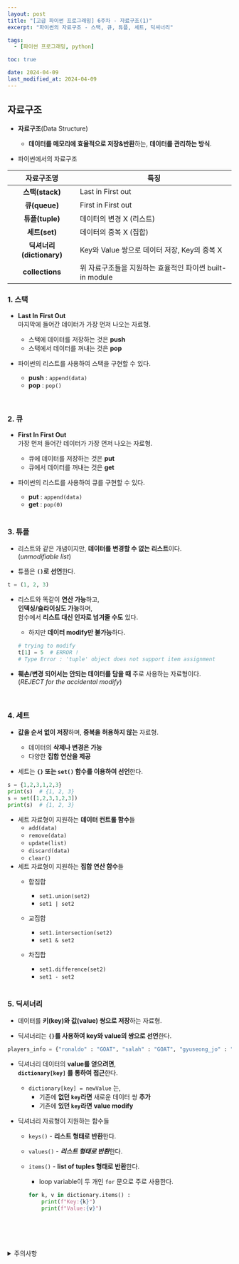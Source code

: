 ```yaml
---
layout: post
title: "[고급 파이썬 프로그래밍] 6주차 - 자료구조(1)"
excerpt: "파이썬의 자료구조 - 스택, 큐, 튜플, 세트, 딕셔너리"

tags:
  - [파이썬 프로그래밍, python]

toc: true

date: 2024-04-09
last_modified_at: 2024-04-09
---
```

## 자료구조
- **자료구조**(Data Structure)
  - **데이터를 메모리에 효율적으로 저장&반환**하는, **데이터를 관리하는 방식**.  

- 파이썬에서의 자료구조  

|자료구조명|특징|
|:---:|---|
|**스택(stack)**|Last in First out|
|**큐(queue)**|First in First out|
|**튜플(tuple)**|데이터의 변경 X (리스트)|
|**세트(set)**|데이터의 중복 X (집합)|
|**딕셔너리(dictionary)**|Key와 Value 쌍으로 데이터 저장, Key의 중복 X|
|**collections**|위 자료구조들을 지원하는 효율적인 파이썬 built-in module|

### 1. 스택
- **Last In First Out**  
마지막에 들어간 데이터가 가장 먼저 나오는 자료형.  

  - 스택에 데이터를 저장하는 것은 **push**
  - 스택에서 데이터를 꺼내는 것은 **pop**

- 파이썬의 리스트를 사용하여 스택을 구현할 수 있다.  
  - **push** : `append(data)`
  - **pop** : `pop()`  

<br>

### 2. 큐
- **First In First Out**  
가장 먼저 들어간 데이터가 가장 먼저 나오는 자료형.  
  - 큐에 데이터를 저장하는 것은 **put**
  - 큐에서 데이터를 꺼내는 것은 **get**

- 파이썬의 리스트를 사용하여 큐를 구현할 수 있다.  
  - **put** : `append(data)`
  - **get** : `pop(0)`  

  <br>

### 3. 튜플
- 리스트와 같은 개념이지만, **데이터를 변경할 수 없는 리스트**이다.  
(*unmodifiable list*)  

- 튜플은 **`()`로 선언**한다.  

```python
t = (1, 2, 3)
```

- 리스트와 똑같이 **연산 가능**하고,  
**인덱싱/슬라이싱도 가능**하며,  
함수에서 **리스트 대신 인자로 넘겨줄 수도** 있다.  
  - 하지만 **데이터 modify만 불가능**하다.  

  ```python
  # trying to modify
  t[1] = 5  # ERROR !
  # Type Error : 'tuple' object does not support item assignment
  ```

- **훼손/변경 되어서는 안되는 데이터를 담을 때** 주로 사용하는 자료형이다.  
(*REJECT for the accidental modify*)

<br>

### 4. 세트
- **값을 순서 없이 저장**하며, **중복을 허용하지 않는** 자료형.  
  - 데이터의 **삭제나 변경은 가능**
  - 다양한 **집합 연산을 제공**

- 세트는 **`{}` 또는 `set()` 함수를 이용하여 선언**한다.

```python
s = {1,2,3,1,2,3}
print(s)  # {1, 2, 3}
s = set([1,2,3,1,2,3])
print(s)  # {1, 2, 3}
```

- 세트 자료형이 지원하는 **데이터 컨트롤 함수**들
  - `add(data)`
  - `remove(data)`
  - `update(list)`
  - `discard(data)`
  - `clear()`
- 세트 자료형이 지원하는 **집합 연산 함수**들
  - 합집합
    - `set1.union(set2)` 
    - `set1 | set2`
  - 교집합
    - `set1.intersection(set2)`
    - `set1 & set2`
  - 차집합
    - `set1.difference(set2)` 
    - `set1 - set2`  

    <br>

### 5. 딕셔너리
- 데이터를 **키(key)와 값(value) 쌍으로 저장**하는 자료형.

- 딕셔너리는 **`{}`를 사용하여 key와 value의 쌍으로 선언**한다.  

```python
players_info = {"ronaldo" : "GOAT", "salah" : "GOAT", "gyuseong_jo" : "JOAT"}
```

- 딕셔너리 데이터의 **value를 얻으려면**,  
**`dictionary[key]` 를 통하여 접근**한다.  
  - `dictionary[key] = newValue` 는,
    - 기존에 **없던 `key`라면** 새로운 데이터 쌍 **추가**
    - 기존에 **있던 `key`라면** **value modify**

- 딕셔너리 자료형이 지원하는 함수들
  - `keys()` - **리스트 형태로 반환**한다.
  - `values()` - ***리스트 형태로 반환***한다.
  - `items()` - **list of tuples 형태로 반환**한다.
    - loop variable이 두 개인 `for` 문으로 주로 사용한다.  

    ```python
    for k, v in dictionary.items() :
        print(f"Key:{k}")
        print(f"Value:{v}")
    ```

<br>
<br>
<br>
<br>
<details>
<summary>주의사항</summary>
<div markdown="1">

이 포스팅은 강원대학교 최미정 교수님의 고급파이썬프로그래밍 수업을 들으며 내용을 정리 한 것입니다.  
수업 내용에 대한 저작권은 교수님께 있으니,  
다른 곳으로의 무분별한 내용 복사를 자제해 주세요.

</div>
</details> 